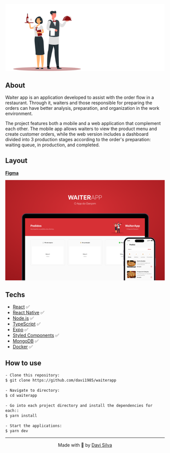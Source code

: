 <div align="center"> 
  <img src="./web/src/assets/images/logo.svg" alt="waiter app logo" />
</div>

## About

Waiter app is an application developed to assist with the order flow in a restaurant. Through it, waiters and those responsible for preparing the orders can have better analysis, preparation, and organization in the work environment.

The project features both a mobile and a web application that complement each other. The mobile app allows waiters to view the product menu and create customer orders, while the web version includes a dashboard divided into 3 production stages according to the order's preparation: waiting queue, in production, and completed.

## Layout

[**Figma**](https://www.figma.com/file/Ivct0qKlCFhWIIPrC5yHBF/WAITERAPP?node-id=216%3A1787&t=4ByEfZEfoA5QrxMn-0)

<div align="center"> 
  <img src="./web/src/assets/images/cover.png" alt="waiter app cover" />
</div>

## Techs

- [React](https://reactjs.org/) ✅
- [React Native](https://reactnative.dev/) ✅
- [Node.js](https://nodejs.org/en/) ✅
- [TypeScript](https://www.typescriptlang.org/) ✅
- [Expo](https://expo.dev/) ✅
- [Styled Components](https://styled-components.com) ✅
- [MongoDB](https://www.mongodb.com) ✅
- [Docker](https://www.docker.com/) ✅

## How to use

```
- Clone this repository:
$ git clone https://github.com/davi1985/waiterapp

- Navigate to directory:
$ cd waiterapp

- Go into each project directory and install the dependencies for each::
$ yarn install

- Start the applications:
$ yarn dev
```

<hr/>

<p align="center">
  Made with 💚 by <a href="https://github.com/davi1985">Davi Silva</a>
</p>
